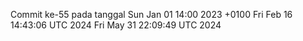 Commit ke-55 pada tanggal Sun Jan 01 14:00 2023 +0100
Fri Feb 16 14:43:06 UTC 2024
Fri May 31 22:09:49 UTC 2024
